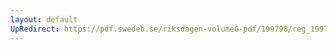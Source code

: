 ```yaml
---
layout: default
UpRedirect: https://pdf.swedeb.se/riksdagen-volumeG-pdf/199798/reg_199798/reg_199798_0121.pdf
---
```

